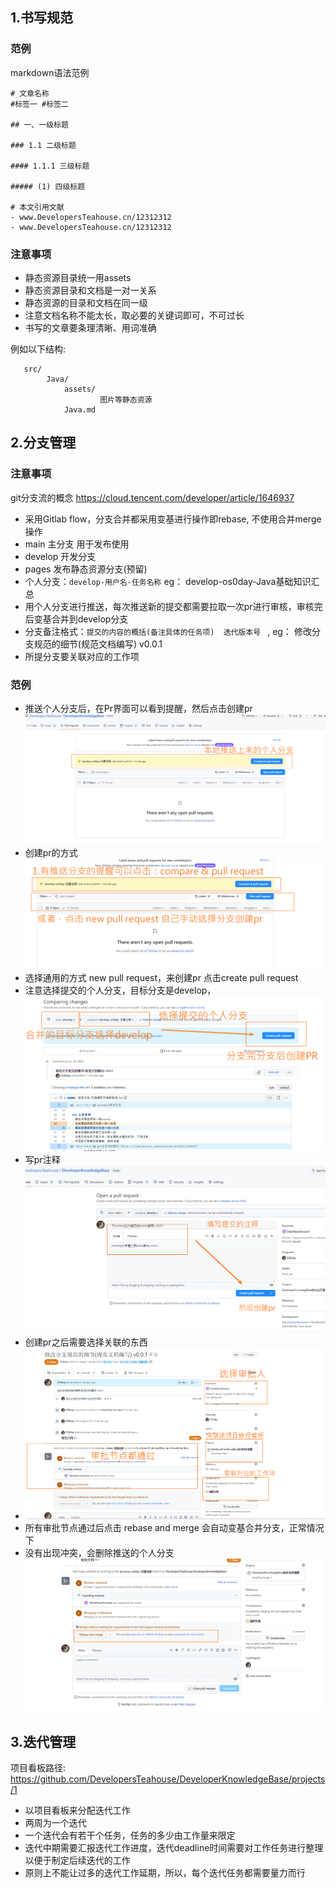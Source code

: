 
## 1.书写规范

### 范例
markdown语法范例
```
# 文章名称
#标签一 #标签二

## 一、一级标题

### 1.1 二级标题

#### 1.1.1 三级标题

##### (1) 四级标题

# 本文引用文献
- www.DevelopersTeahouse.cn/12312312
- www.DevelopersTeahouse.cn/12312312

```

### 注意事项
- 静态资源目录统一用assets
- 静态资源目录和文档是一对一关系
- 静态资源的目录和文档在同一级
- 注意文档名称不能太长，取必要的关键词即可，不可过长
- 书写的文章要条理清晰、用词准确

例如以下结构:
```
   src/
        Java/
            assets/
                    图片等静态资源
            Java.md
```

## 2.分支管理

### 注意事项

git分支流的概念 https://cloud.tencent.com/developer/article/1646937

- 采用Gitlab flow，分支合并都采用变基进行操作即rebase, 不使用合并merge操作
- main 主分支 用于发布使用
- develop 开发分支
- pages 发布静态资源分支(预留)
- 个人分支：`develop-用户名-任务名称`  eg： develop-os0day-Java基础知识汇总   
- 用个人分支进行推送，每次推送新的提交都需要拉取一次pr进行审核，审核完后变基合并到develop分支
- 分支备注格式：`提交的内容的概括(备注具体的任务项)  迭代版本号 ` , eg： 修改分支规范的细节(规范文档编写) v0.0.1
- 所提分支要关联对应的工作项

### 范例
- 推送个人分支后，在Pr界面可以看到提醒，然后点击创建pr
![分支范例1.png](assets/分支范例1.png)
- 创建pr的方式
![img.png](assets/创建pr的方式.png)
- 选择通用的方式 new pull request，来创建pr 点击create pull request
- 注意选择提交的个人分支，目标分支是develop，
![img.png](assets/newpullrequest来创建pr.png)
- 写pr注释
![img.png](assets/pr注释.png)
- 创建pr之后需要选择关联的东西
- ![img.png](assets/进入审批之后需要设置的东西.png)
- 所有审批节点通过后点击 rebase and merge 会自动变基合并分支，正常情况下
- 没有出现冲突，会删除推送的个人分支
![img.png](assets/进行编辑操作.png)

## 3.迭代管理
项目看板路径: https://github.com/DevelopersTeahouse/DeveloperKnowledgeBase/projects/1
- 以项目看板来分配迭代工作
- 两周为一个迭代
- 一个迭代会有若干个任务，任务的多少由工作量来限定
- 迭代中期需要汇报迭代工作进度，迭代deadline时间需要对工作任务进行整理以便于制定后续迭代的工作
- 原则上不能让过多的迭代工作延期，所以，每个迭代任务都需要量力而行
